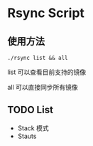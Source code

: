 # Rsync Script

## 使用方法


```
./rsync list && all
```

list 可以查看目前支持的镜像

all 可以直接同步所有镜像



## TODO List

- Stack 模式
- Stauts
